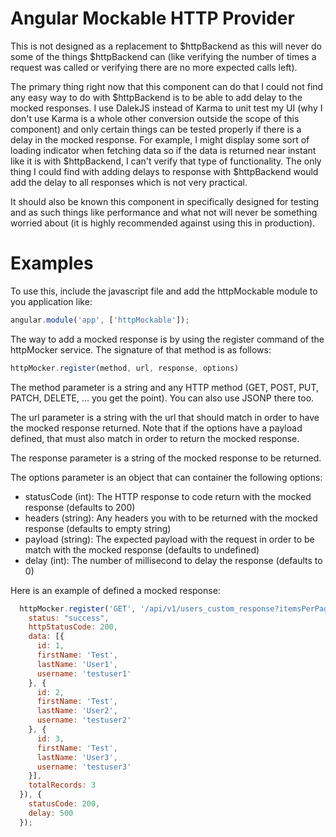 # Angular Mockable HTTP Provider

This is not designed as a replacement to $httpBackend as this will never do some of the things $httpBackend can (like verifying the number of times a request was called or verifying there are no more expected calls left).

The primary thing right now that this component can do that I could not find any easy way to do with $httpBackend is to be able to add delay to the mocked responses. I use DalekJS instead of Karma to unit test my UI (why I don't use Karma is a whole other conversion outside the scope of this component) and only certain things can be tested properly if there is a delay in the mocked response. For example, I might display some sort of loading indicator when fetching data so if the data is returned near instant like it is with $httpBackend, I can't verify that type of functionality.  The only thing I could find with adding delays to response with $httpBackend would add the delay to all responses which is not very practical.

It should also be known this component in specifically designed for testing and as such things like performance and what not will never be something worried about (it is highly recommended against using this in production).

# Examples

To use this, include the javascript file and add the httpMockable module to you application like:

```javascript
angular.module('app', ['httpMockable']);
```

The way to add a mocked response is by using the register command of the httpMocker service.  The signature of that method is as follows:

```javascript
httpMocker.register(method, url, response, options)
```

The method parameter is a string and any HTTP method (GET, POST, PUT, PATCH, DELETE, ... you get the point).  You can also use JSONP there too.

The url parameter is a string with the url that should match in order to have the mocked response returned.  Note that if the options have a payload defined, that must also match in order to return the mocked response.

The response parameter is a string of the mocked response to be returned.

The options parameter is an object that can container the following options:

- statusCode (int): The HTTP response to code return with the mocked response (defaults to 200)
- headers (string): Any headers you with to be returned with the mocked response (defaults to empty string)
- payload (string): The expected payload with the request in order to be match with the mocked response (defaults to undefined)
- delay (int): The number of millisecond to delay the response (defaults to 0)

Here is an example of defined a mocked response:

```javascript
  httpMocker.register('GET', '/api/v1/users_custom_response?itemsPerPage=3', JSON.stringify({
    status: "success",
    httpStatusCode: 200,
    data: [{
      id: 1,
      firstName: 'Test',
      lastName: 'User1',
      username: 'testuser1'
    }, {
      id: 2,
      firstName: 'Test',
      lastName: 'User2',
      username: 'testuser2'
    }, {
      id: 3,
      firstName: 'Test',
      lastName: 'User3',
      username: 'testuser3'
    }],
    totalRecords: 3
  }), {
    statusCode: 200,
    delay: 500
  });
```